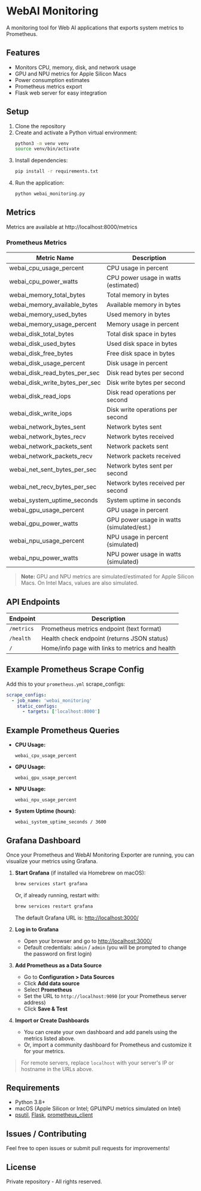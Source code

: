 # WebAI Monitoring

A monitoring tool for Web AI applications that exports system metrics to Prometheus.

## Features

- Monitors CPU, memory, disk, and network usage
- GPU and NPU metrics for Apple Silicon Macs
- Power consumption estimates
- Prometheus metrics export
- Flask web server for easy integration

## Setup

1. Clone the repository
2. Create and activate a Python virtual environment:
   ```sh
   python3 -m venv venv
   source venv/bin/activate
   ```
3. Install dependencies:
   ```sh
   pip install -r requirements.txt
   ```
4. Run the application:
   ```sh
   python webai_monitoring.py
   ```

## Metrics

Metrics are available at http://localhost:8000/metrics

### Prometheus Metrics

| Metric Name                      | Description                                 |
|----------------------------------|---------------------------------------------|
| webai_cpu_usage_percent          | CPU usage in percent                        |
| webai_cpu_power_watts            | CPU power usage in watts (estimated)        |
| webai_memory_total_bytes         | Total memory in bytes                       |
| webai_memory_available_bytes     | Available memory in bytes                   |
| webai_memory_used_bytes          | Used memory in bytes                        |
| webai_memory_usage_percent       | Memory usage in percent                     |
| webai_disk_total_bytes           | Total disk space in bytes                   |
| webai_disk_used_bytes            | Used disk space in bytes                    |
| webai_disk_free_bytes            | Free disk space in bytes                    |
| webai_disk_usage_percent         | Disk usage in percent                       |
| webai_disk_read_bytes_per_sec    | Disk read bytes per second                  |
| webai_disk_write_bytes_per_sec   | Disk write bytes per second                 |
| webai_disk_read_iops             | Disk read operations per second             |
| webai_disk_write_iops            | Disk write operations per second            |
| webai_network_bytes_sent         | Network bytes sent                          |
| webai_network_bytes_recv         | Network bytes received                      |
| webai_network_packets_sent       | Network packets sent                        |
| webai_network_packets_recv       | Network packets received                    |
| webai_net_sent_bytes_per_sec     | Network bytes sent per second               |
| webai_net_recv_bytes_per_sec     | Network bytes received per second           |
| webai_system_uptime_seconds      | System uptime in seconds                    |
| webai_gpu_usage_percent          | GPU usage in percent                        |
| webai_gpu_power_watts            | GPU power usage in watts (simulated/est.)   |
| webai_npu_usage_percent          | NPU usage in percent (simulated)            |
| webai_npu_power_watts            | NPU power usage in watts (simulated)        |

> **Note:** GPU and NPU metrics are simulated/estimated for Apple Silicon Macs. On Intel Macs, values are also simulated.

## API Endpoints

| Endpoint      | Description                                      |
|--------------|--------------------------------------------------|
| `/metrics`   | Prometheus metrics endpoint (text format)         |
| `/health`    | Health check endpoint (returns JSON status)       |
| `/`          | Home/info page with links to metrics and health   |

## Example Prometheus Scrape Config

Add this to your `prometheus.yml` scrape_configs:

```yaml
scrape_configs:
  - job_name: 'webai_monitoring'
    static_configs:
      - targets: ['localhost:8000']
```

## Example Prometheus Queries

- **CPU Usage:**
  ```promql
  webai_cpu_usage_percent
  ```
- **GPU Usage:**
  ```promql
  webai_gpu_usage_percent
  ```
- **NPU Usage:**
  ```promql
  webai_npu_usage_percent
  ```
- **System Uptime (hours):**
  ```promql
  webai_system_uptime_seconds / 3600
  ```

## Grafana Dashboard

Once your Prometheus and WebAI Monitoring Exporter are running, you can visualize your metrics using Grafana.

1. **Start Grafana** (if installed via Homebrew on macOS):
   ```sh
   brew services start grafana
   ```
   Or, if already running, restart with:
   ```sh
   brew services restart grafana
   ```
   The default Grafana URL is: [http://localhost:3000/](http://localhost:3000/)

2. **Log in to Grafana**
   - Open your browser and go to [http://localhost:3000/](http://localhost:3000/)
   - Default credentials: `admin` / `admin` (you will be prompted to change the password on first login)

3. **Add Prometheus as a Data Source**
   - Go to **Configuration > Data Sources**
   - Click **Add data source**
   - Select **Prometheus**
   - Set the URL to `http://localhost:9090` (or your Prometheus server address)
   - Click **Save & Test**

4. **Import or Create Dashboards**
   - You can create your own dashboard and add panels using the metrics listed above.
   - Or, import a community dashboard for Prometheus and customize it for your metrics.

> For remote servers, replace `localhost` with your server's IP or hostname in the URLs above.

## Requirements

- Python 3.8+
- macOS (Apple Silicon or Intel; GPU/NPU metrics simulated on Intel)
- [psutil](https://pypi.org/project/psutil/), [Flask](https://pypi.org/project/Flask/), [prometheus_client](https://pypi.org/project/prometheus_client/)

## Issues / Contributing

Feel free to open issues or submit pull requests for improvements!

## License

Private repository - All rights reserved.